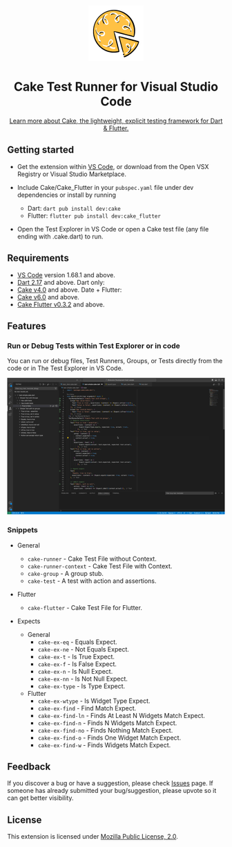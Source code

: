 <div align="center">
    <img src="https://github.com/Polyhedra-Studio/Cake-Dart-VS/blob/main/images/cake_logo.png?raw=true" alt="Cake Tester Logo" width="128" />
    <h1> Cake Test Runner for Visual Studio Code</h1>
    <p><a href="https://github.com/Polyhedra-Studio/Cake" _target="blank">Learn more about Cake, the lightweight, explicit testing framework for Dart & Flutter.</a></p>
</div>

## Getting started

- Get the extension within [VS Code](https://code.visualstudio.com), or download from the Open VSX Registry or Visual Studio Marketplace.

- Include Cake/Cake_Flutter in your `pubspec.yaml` file under dev dependencies or install by running
    - Dart: `dart pub install dev:cake`
    - Flutter: `flutter pub install dev:cake_flutter`
- Open the Test Explorer in VS Code or open a Cake test file (any file ending with .cake.dart) to run.

## Requirements

- [VS Code](https://code.visualstudio.com) version 1.68.1 and above.
- [Dart 2.17](https://dart.dev/get-dart) and above.
Dart only:
- [Cake v4.0](https://pub.dev/packages/cake) and above.
Date + Flutter:
- [Cake v6.0](https://pub.dev/packages/cake) and above.
- [Cake Flutter v0.3.2](https://pub.dev/packages/cake_flutter) and above.

## Features

### Run or Debug Tests within Test Explorer or in code

You can run or debug files, Test Runners, Groups, or Tests directly from the code or in The Test Explorer in VS Code.

<div align="center">
    <img src="https://github.com/Polyhedra-Studio/Cake-Dart-VS/blob/main/images/demo.gif?raw=true" alt="Test Explorer demo in VS Code" />
</div>

### Snippets

- General
    - `cake-runner` - Cake Test File without Context.
    - `cake-runner-context` - Cake Test File with Context.
    - `cake-group` - A group stub.
    - `cake-test` - A test with action and assertions.
- Flutter
    - `cake-flutter` - Cake Test File for Flutter.

- Expects
    - General
        - `cake-ex-eq` - Equals Expect.
        - `cake-ex-ne` - Not Equals Expect.
        - `cake-ex-t` - Is True Expect.
        - `cake-ex-f` - Is False Expect.
        - `cake-ex-n` - Is Null Expect.
        - `cake-ex-nn` - Is Not Null Expect.
        - `cake-ex-type` - Is Type Expect.
    - Flutter
        - `cake-ex-wtype` - Is Widget Type Expect.
        - `cake-ex-find` - Find Match Expect.
        - `cake-ex-find-ln` - Finds At Least N Widgets Match Expect.
        - `cake-ex-find-n` - Finds N Widgets Match Expect.
        - `cake-ex-find-no` - Finds Nothing Match Expect.
        - `cake-ex-find-o` - Finds One Widget Match Expect.
        - `cake-ex-find-w` - Finds Widgets Match Expect.

## Feedback

If you discover a bug or have a suggestion, please check [Issues](https://github.com/Polyhedra-Studio/Cake-Dart-VS/issues) page. If someone has already submitted your bug/suggestion, please upvote so it can get better visibility.

## License
This extension is licensed under [Mozilla Public License, 2.0](https://www.mozilla.org/en-US/MPL/).
